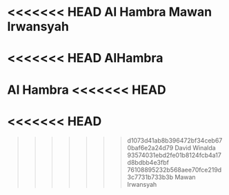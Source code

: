 <<<<<<< HEAD
Al Hambra
Mawan Irwansyah
=======
<<<<<<< HEAD
AlHambra
=======
Al Hambra
<<<<<<< HEAD
=======
<<<<<<< HEAD
=======
>>>>>>> d1073d41ab8b396472bf34ceb670baf6e2a24d79
David Winalda
>>>>>>> 93574031ebd2fe01b8124fcb4a17d8bdbb4e3fbf
>>>>>>> 76108895232b568aee70fce219d3c7731b733b3b
Mawan Irwansyah
